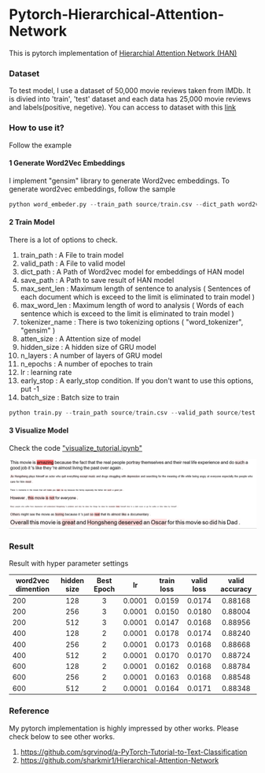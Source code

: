 # Pytorch-Hierarchical-Attention-Network
This is pytorch implementation of [Hierarchial Attention Network (HAN)](https://www.cs.cmu.edu/~hovy/papers/16HLT-hierarchical-attention-networks.pdf)


### Dataset
To test model, I use a dataset of 50,000 movie reviews taken from IMDb. 
It is divied into 'train', 'test' dataset and each data has 25,000 movie reviews and labels(positive, negetive).
You can access to dataset with this [link](http://ai.stanford.edu/~amaas/data/sentiment/)


### How to use it?
Follow the example

#### 1 Generate Word2Vec Embeddings
I implement "gensim" library to generate Word2vec embeddings. To generate word2vec embeddings, follow the sample

```python
python word_embeder.py --train_path source/train.csv --dict_path word2vec --tokenizer_name word_tokenizer --size 200 --window 5 --min_count 3
```

#### 2 Train Model
There is a lot of options to check.
1. train_path : A File to train model
2. valid_path : A File to valid model
3. dict_path : A Path of Word2vec model for embeddings of HAN model
4. save_path : A Path to save result of HAN model
5. max_sent_len : Maximum length of sentence to analysis ( Sentences of each document which is exceed to the limit is eliminated to train model )
6. max_word_len : Maximum length of word to analysis ( Words of each sentence which is exceed to the limit is eliminated to train model )
7. tokenizer_name : There is two tokenizing options ( "word_tokenizer", "gensim" )
8. atten_size : A Attention size of model
9. hidden_size : A hidden size of GRU model
10. n_layers : A number of layers of GRU model
11. n_epochs : A number of epoches to train
12. lr : learning rate
13. early_stop : A early_stop condition. If you don't want to use this options, put -1
14. batch_size : Batch size to train

```python
python train.py --train_path source/train.csv --valid_path source/test.csv --dict_path word2vec/1 --hidden_size 256 --atten_size 128 --batch_size 16
```

#### 3 Visualize Model
Check the code ["visualize_tutorial.ipynb"](https://github.com/JoungheeKim/Pytorch-Hierarchical-Attention-Network/blob/master/visualize_tutorial.ipynb)


![](img/visualized_sentiment_document.PNG)


### Result
Result with hyper parameter settings

| word2vec dimention | hidden size | Best Epoch |  lr  | train loss | valid loss | valid accuracy |
|--------------------|:-----------:|:----------:|:----:|:----------:|:----------:|:--------------:|
| 200                |    128      |      3     |0.0001|   0.0159   |   0.0174   |     0.88168    |
| 200                |    256      |      3     |0.0001|   0.0150   |   0.0180   |     0.88004    |
| 200                |    512      |      3     |0.0001|   0.0147   |   0.0168   |     0.88956    |
| 400                |    128      |      2     |0.0001|   0.0178   |   0.0174   |     0.88240    |
| 400                |    256      |      2     |0.0001|   0.0173   |   0.0168   |     0.88668    |
| 400                |    512      |      2     |0.0001|   0.0170   |   0.0170   |     0.88724    |
| 600                |    128      |      2     |0.0001|   0.0162   |   0.0168   |     0.88784    |
| 600                |    256      |      2     |0.0001|   0.0163   |   0.0168   |     0.88548    |
| 600                |    512      |      2     |0.0001|   0.0164   |   0.0171   |     0.88348    |

### Reference

My pytorch implementation is highly impressed by other works. Please check below to see other works.
1. https://github.com/sgrvinod/a-PyTorch-Tutorial-to-Text-Classification
2. https://github.com/sharkmir1/Hierarchical-Attention-Network


